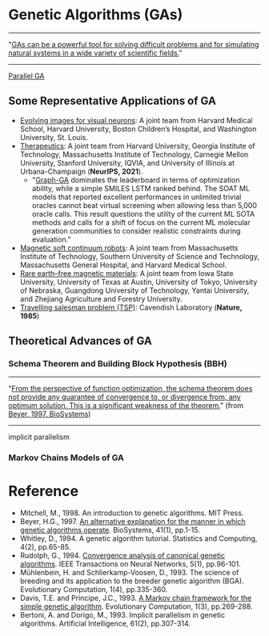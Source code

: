 # Genetic Algorithms (GAs)

******* *** *******
"[GAs can be a powerful tool for solving difficult problems and for simulating natural systems in a wide variety of scientific fields.](https://direct.mit.edu/books/book/4675/An-Introduction-to-Genetic-Algorithms)"
******* *** *******

[Parallel GA](https://www.sciencedirect.com/science/article/pii/S0048969722066438)

## Some Representative Applications of GA

* [Evolving images for visual neurons](https://www.sciencedirect.com/science/article/pii/S0092867419303915): A joint team from Harvard Medical School, Harvard University, Boston Children’s Hospital, and Washington University, St. Louis.
* [Therapeutics](https://openreview.net/forum?id=8nvgnORnoWr): A joint team from Harvard University, Georgia Institute of Technology, Massachusetts Institute of Technology, Carnegie Mellon University, Stanford University, IQVIA, and University of Illinois at Urbana-Champaign (**NeurIPS, 2021**).
  * "[Graph-GA](https://pubs.rsc.org/en/content/articlehtml/2017/sc/c8sc05372c) dominates the leaderboard in terms of optimization ability, while a simple SMILES LSTM ranked behind. The SOAT ML models that reported excellent performances in unlimited trivial oracles cannot beat virtual screening when allowing less than 5,000 oracle calls. This result questions the utility of the current ML SOTA methods and calls for a shift of focus on the current ML molecular generation communities to consider realistic constraints during evaluation."
* [Magnetic soft continuum robots](https://www.pnas.org/doi/abs/10.1073/pnas.2021922118): A joint team from Massachusetts Institute of Technology, Southern University of Science and Technology, Massachusetts General Hospital, and Harvard Medical School.
* [Rare earth–free magnetic materials](https://www.pnas.org/doi/abs/10.1073/pnas.2204485119): A joint team from Iowa State University, University of Texas at Austin, University of Tokyo, University of Nebraska, Guangdong University of
Technology, Yantai University, and Zhejiang Agriculture and Forestry University.
* [Travelling salesman problem (TSP)](https://www.nature.com/articles/317804a0): Cavendish Laboratory (**Nature, 1985**)

## Theoretical Advances of GA

### Schema Theorem and Building Block Hypothesis (BBH)

******* *** ******* 
"[From the perspective of function optimization, the schema theorem does not provide any guarantee of convergence to, or divergence from, any optimum solution. This is a significant weakness of the theorem.](https://www.sciencedirect.com/science/article/abs/pii/S0303264796016577)" (from [Beyer, 1997, BioSystems](https://www.sciencedirect.com/science/article/abs/pii/S0303264796016577))
******* *** *******

implicit parallelism

### Markov Chains Models of GA

# Reference

* Mitchell, M., 1998. An introduction to genetic algorithms. MIT Press.
* Beyer, H.G., 1997. [An alternative explanation for the manner in which genetic algorithms operate](). BioSystems, 41(1), pp.1-15.
* Whitley, D., 1994. A genetic algorithm tutorial. Statistics and Computing, 4(2), pp.65-85.
* Rudolph, G., 1994. [Convergence analysis of canonical genetic algorithms](https://www.sciencedirect.com/science/article/abs/pii/S0303264796016577). IEEE Transactions on Neural Networks, 5(1), pp.96-101.
* Mühlenbein, H. and Schlierkamp-Voosen, D., 1993. The science of breeding and its application to the breeder genetic algorithm (BGA). Evolutionary Computation, 1(4), pp.335-360.
* Davis, T.E. and Principe, J.C., 1993. [A Markov chain framework for the simple genetic algorithm](https://direct.mit.edu/evco/article-abstract/1/3/269/1108/A-Markov-Chain-Framework-for-the-Simple-Genetic). Evolutionary Computation, 1(3), pp.269-288.
* Bertoni, A. and Dorigo, M., 1993. Implicit parallelism in genetic algorithms. Artificial Intelligence, 61(2), pp.307-314.
